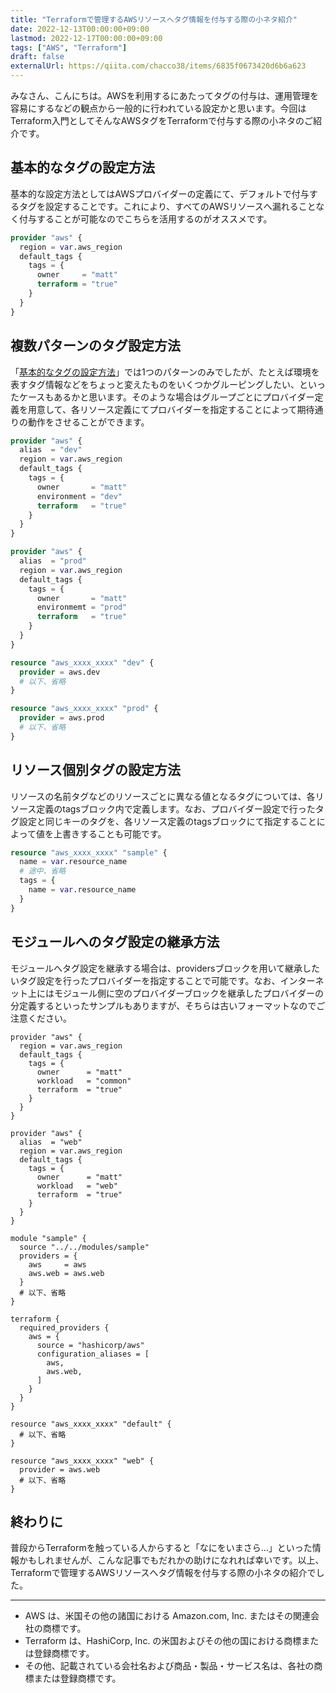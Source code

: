 ```yaml
---
title: "Terraformで管理するAWSリソースへタグ情報を付与する際の小ネタ紹介"
date: 2022-12-13T00:00:00+09:00
lastmod: 2022-12-17T00:00:00+09:00
tags: ["AWS", "Terraform"]
draft: false
externalUrl: https://qiita.com/chacco38/items/6835f0673420d6b6a623
---
```


みなさん、こんにちは。AWSを利用するにあたってタグの付与は、運用管理を容易にするなどの観点から一般的に行われている設定かと思います。今回はTerraform入門としてそんなAWSタグをTerraformで付与する際の小ネタのご紹介です。

## 基本的なタグの設定方法

基本的な設定方法としてはAWSプロバイダーの定義にて、デフォルトで付与するタグを設定することです。これにより、すべてのAWSリソースへ漏れることなく付与することが可能なのでこちらを活用するのがオススメです。

```tf
provider "aws" {
  region = var.aws_region
  default_tags {
    tags = {
      owner     = "matt"
      terraform = "true"
    }
  }
}
```

## 複数パターンのタグ設定方法

「[基本的なタグの設定方法](#基本的なタグの設定方法)」では1つのパターンのみでしたが、たとえば環境を表すタグ情報などをちょっと変えたものをいくつかグルーピングしたい、といったケースもあるかと思います。そのような場合はグループごとにプロバイダー定義を用意して、各リソース定義にてプロバイダーを指定することによって期待通りの動作をさせることができます。

```tf
provider "aws" {
  alias  = "dev"
  region = var.aws_region
  default_tags {
    tags = {
      owner       = "matt"
      environment = "dev"
      terraform   = "true"
    }
  }
}

provider "aws" {
  alias  = "prod"
  region = var.aws_region
  default_tags {
    tags = {
      owner       = "matt"
      environmemt = "prod"
      terraform   = "true"
    }
  }
}

resource "aws_xxxx_xxxx" "dev" {
  provider = aws.dev
  # 以下、省略
}

resource "aws_xxxx_xxxx" "prod" {
  provider = aws.prod
  # 以下、省略
}
```

## リソース個別タグの設定方法

リソースの名前タグなどのリソースごとに異なる値となるタグについては、各リソース定義のtagsブロック内で定義します。なお、プロバイダー設定で行ったタグ設定と同じキーのタグを、各リソース定義のtagsブロックにて指定することによって値を上書きすることも可能です。

```tf
resource "aws_xxxx_xxxx" "sample" {
  name = var.resource_name
  # 途中、省略
  tags = {
    name = var.resource_name
  }
}
```

## モジュールへのタグ設定の継承方法

モジュールへタグ設定を継承する場合は、providersブロックを用いて継承したいタグ設定を行ったプロバイダーを指定することで可能です。なお、インターネット上にはモジュール側に空のプロバイダーブロックを継承したプロバイダーの分定義するといったサンプルもありますが、そちらは古いフォーマットなのでご注意ください。

```tf:メイン定義
provider "aws" {
  region = var.aws_region
  default_tags {
    tags = {
      owner      = "matt"
      workload   = "common"
      terraform  = "true"
    }
  }
}

provider "aws" {
  alias  = "web"
  region = var.aws_region
  default_tags {
    tags = {
      owner      = "matt"
      workload   = "web"
      terraform  = "true"
    }
  }
}

module "sample" {
  source "../../modules/sample"
  providers = {
    aws     = aws
    aws.web = aws.web
  }
  # 以下、省略
}
```

```tf:モジュール定義
terraform {
  required_providers {
    aws = {
      source = "hashicorp/aws"
      configuration_aliases = [
        aws,
        aws.web,
      ]
    }
  }
}

resource "aws_xxxx_xxxx" "default" {
  # 以下、省略
}

resource "aws_xxxx_xxxx" "web" {
  provider = aws.web
  # 以下、省略
}
```

<!-- omit in toc -->
## 終わりに

普段からTerraformを触っている人からすると「なにをいまさら…」といった情報かもしれませんが、こんな記事でもだれかの助けになれれば幸いです。以上、Terraformで管理するAWSリソースへタグ情報を付与する際の小ネタの紹介でした。

---

- AWS は、米国その他の諸国における Amazon.com, Inc. またはその関連会社の商標です。
- Terraform は、HashiCorp, Inc. の米国およびその他の国における商標または登録商標です。
- その他、記載されている会社名および商品・製品・サービス名は、各社の商標または登録商標です。

